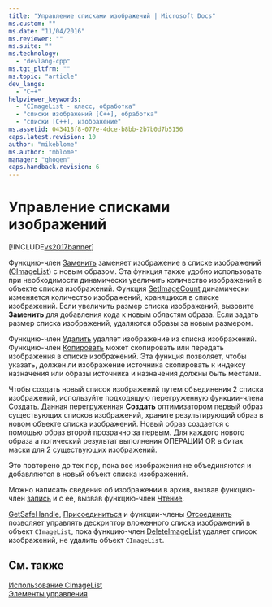 ```yaml
---
title: "Управление списками изображений | Microsoft Docs"
ms.custom: ""
ms.date: "11/04/2016"
ms.reviewer: ""
ms.suite: ""
ms.technology: 
  - "devlang-cpp"
ms.tgt_pltfrm: ""
ms.topic: "article"
dev_langs: 
  - "C++"
helpviewer_keywords: 
  - "CImageList - класс, обработка"
  - "списки изображений [C++], обработка"
  - "списки [C++], изображение"
ms.assetid: 043418f8-077e-4dce-b8bb-2b7b0d7b5156
caps.latest.revision: 10
author: "mikeblome"
ms.author: "mblome"
manager: "ghogen"
caps.handback.revision: 6
---
```

# Управление списками изображений
[!INCLUDE[vs2017banner](../assembler/inline/includes/vs2017banner.md)]

Функцию\-член [Заменить](../Topic/CImageList::Replace.md) заменяет изображение в списке изображений \([CImageList](../Topic/CImageList%20Class.md)\) с новым образом.  Эта функция также удобно использовать при необходимости динамически увеличить количество изображений в объекте списка изображений.  Функция [SetImageCount](../Topic/CImageList::SetImageCount.md) динамически изменяется количество изображений, хранящихся в списке изображений.  Если увеличить размер списка изображений, вызовите **Заменить**  для добавления кода к новым областям образа.  Если задать размер списка изображений, удаляются образы за новым размером.  
  
 Функцию\-член [Удалить](../Topic/CImageList::Remove.md) удаляет изображение из списка изображений.  Функцию\-член [Копировать](../Topic/CImageList::Copy.md) может скопировать или передать изображения в списке изображений.  Эта функция позволяет, чтобы указать, должен ли изображение источника скопировать к индексу назначения или образы источника и назначения должны быть местами.  
  
 Чтобы создать новый список изображений путем объединения 2 списка изображений, используйте подходящую перегруженную функции\-члена [Создать](../Topic/CImageList::Create.md).  Данная перегруженная **Создать** оптимизатором первый образ существующих списков изображений, храните результирующий образ в новом объекте списка изображений.  Новый образ создается с помощью образ второй прозрачно за первым.  Для каждого нового образа a логический результат выполнения ОПЕРАЦИИ OR в битах маски для 2 существующих изображений.  
  
 Это повторено до тех пор, пока все изображения не объединяются и добавляются в новый объект списка изображений.  
  
 Можно написать сведения об изображении в архив, вызвав функцию\-член [запись](../Topic/CImageList::Write.md) и с ее, вызвав функцию\-член [Чтение](../Topic/CImageList::Read.md).  
  
 [GetSafeHandle](../Topic/CImageList::GetSafeHandle.md), [Присоединиться](../Topic/CImageList::Attach.md) и функции\-члены [Отсоединить](../Topic/CImageList::Detach.md) позволяет управлять дескриптор вложенного списка изображений в объект `CImageList`, пока функцию\-член [DeleteImageList](../Topic/CImageList::DeleteImageList.md) удаляет список изображений, не удалить объект `CImageList`.  
  
## См. также  
 [Использование CImageList](../mfc/using-cimagelist.md)   
 [Элементы управления](../mfc/controls-mfc.md)
